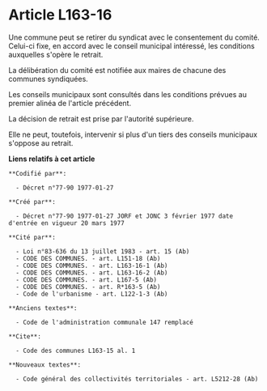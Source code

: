 # Article L163-16

Une commune peut se retirer du syndicat avec le consentement du comité. Celui-ci fixe, en accord avec le conseil municipal
intéressé, les conditions auxquelles s'opère le retrait. 

La délibération du comité est notifiée aux maires de chacune des communes syndiquées. 

Les conseils municipaux sont consultés dans les conditions prévues au premier alinéa de l'article précédent. 

La décision de retrait est prise par l'autorité supérieure. 

Elle ne peut, toutefois, intervenir si plus d'un tiers des conseils municipaux s'oppose au retrait.

**Liens relatifs à cet article**

	**Codifié par**:

	  - Décret n°77-90 1977-01-27

	**Créé par**:

	  - Décret n°77-90 1977-01-27 JORF et JONC 3 février 1977 date d'entrée en vigueur 20 mars 1977

	**Cité par**:

	  - Loi n°83-636 du 13 juillet 1983 - art. 15 (Ab)
	  - CODE DES COMMUNES. - art. L151-18 (Ab)
	  - CODE DES COMMUNES. - art. L163-16-1 (Ab)
	  - CODE DES COMMUNES. - art. L163-16-2 (Ab)
	  - CODE DES COMMUNES. - art. L167-5 (Ab)
	  - CODE DES COMMUNES. - art. R*163-5 (Ab)
	  - Code de l'urbanisme - art. L122-1-3 (Ab)

	**Anciens textes**:

	  - Code de l'administration communale 147 remplacé

	**Cite**:

	  - Code des communes L163-15 al. 1

	**Nouveaux textes**:

	  - Code général des collectivités territoriales - art. L5212-28 (Ab)
